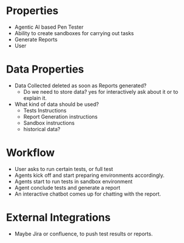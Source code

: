 # Properties
- Agentic AI based Pen Tester
- Ability to create sandboxes for carrying out tasks
- Generate Reports
- User

# Data Properties
- Data Collected deleted as soon as Reports generated?
	- Do we need to store data? yes for interactively ask about it or to explain it.
- What kind of data should be used?
	- Tests Instructions
	- Report Generation instructions
	- Sandbox instructions
	- historical data?

# Workflow
- User asks to run certain tests, or full test
- Agents kick off and start preparing environments accordingly.
- Agents start to run tests in sandbox environment
- Agent conclude tests and generate a report
- An interactive chatbot comes up for chatting with the report.

# External Integrations
- Maybe Jira or confluence, to push test results or reports.